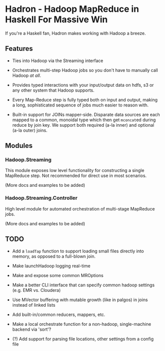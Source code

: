 # Hadron - Hadoop MapReduce in Haskell For Massive Win

If you're a Haskell fan, Hadron makes working with Hadoop a breeze.

## Features

* Ties into Hadoop via the Streaming interface

* Orchestrates multi-step Hadoop jobs so you don't have to manually
  call Hadoop *at all*.

* Provides typed interactions with your input/output data on hdfs, s3
  or any other system that Hadoop supports.

* Every Map-Reduce step is fully typed both on input and output,
  making a long, sophisticated sequence of jobs much easier to reason
  with.

* Built-in support for JOINs mapper-side. Disparate data sources are
  each mapped to a common, monoidal type which then get `mconcat`ed
  during reduce by join key. We support both required (a-la inner) and
  optional (a-la outer) joins.

## Modules

### Hadoop.Streaming

This module exposes low level functionality for constructing a single
MapReduce step. Not recommended for direct use in most scenarios.

(More docs and examples to be added)

### Hadoop.Streaming.Controller

High level module for automated orchestration of multi-stage MapReduce
jobs. 

(More docs and examples to be added)


## TODO

  - Add a `loadTap` function to support loading small files directly
    into memory, as opposed to a full-blown join.

  - Make launchHadoop logging real-time

  - Make and expose some common MROptions

  - Make a better CLI interface that can specify common hadoop
    settings (e.g. EMR vs. Cloudera)

  - Use MVector buffering with mutable growth (like in palgos) in
    joins instead of linked lists

  - Add built-in/common reducers, mappers, etc.

  - Make a local orchestrate function for a non-hadoop, single-machine
    backend via 'sort'?

  - (?) Add support for parsing file locations, other settings from
    a config file





